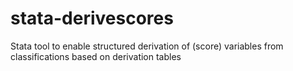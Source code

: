 # stata-derivescores
Stata tool to enable structured derivation of (score) variables from classifications based on derivation tables
